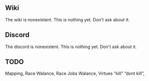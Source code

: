 
## Wiki
The wiki is nonexistent. This is nothing yet. Don't ask about it.

## Discord
The discord is nonexistent. This is nothing yet. Don't ask about it.

## TODO
Mapping,
Race Walance,
Race Jobs Walance,
Virtues “kill” “dont kill”,
